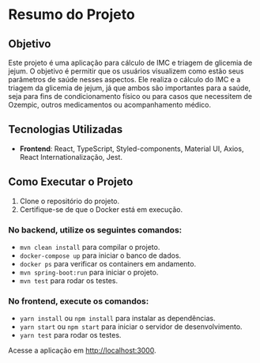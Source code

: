 # Resumo do Projeto

## Objetivo
Este projeto é uma aplicação para cálculo de IMC e triagem de glicemia de jejum. O objetivo é permitir que os usuários visualizem como estão seus parâmetros de saúde nesses aspectos. Ele realiza o cálculo do IMC e a triagem da glicemia de jejum, já que ambos são importantes para a saúde, seja para fins de condicionamento físico ou para casos que necessitem de Ozempic, outros medicamentos ou acompanhamento médico.

## Tecnologias Utilizadas

- **Frontend**: React, TypeScript, Styled-components, Material UI, Axios, React Internationalização, Jest.

## Como Executar o Projeto

1. Clone o repositório do projeto.
2. Certifique-se de que o Docker está em execução.

### No backend, utilize os seguintes comandos:
- `mvn clean install` para compilar o projeto.
- `docker-compose up` para iniciar o banco de dados.
- `docker ps` para verificar os containers em andamento.
- `mvn spring-boot:run` para iniciar o projeto.
- `mvn test` para rodar os testes.

### No frontend, execute os comandos:
- `yarn install` ou `npm install` para instalar as dependências.
- `yarn start` ou `npm start` para iniciar o servidor de desenvolvimento.
- `yarn test` para rodar os testes.

Acesse a aplicação em [http://localhost:3000](http://localhost:3000).

